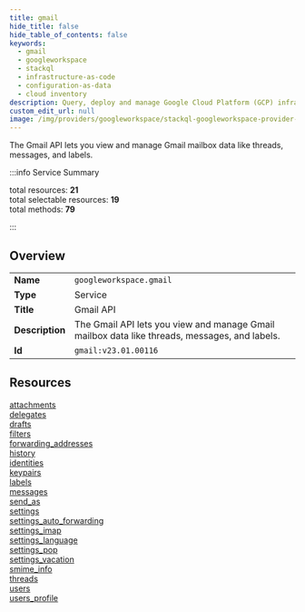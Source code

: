 ```yaml
---
title: gmail
hide_title: false
hide_table_of_contents: false
keywords:
  - gmail
  - googleworkspace
  - stackql
  - infrastructure-as-code
  - configuration-as-data
  - cloud inventory
description: Query, deploy and manage Google Cloud Platform (GCP) infrastructure and resources using SQL
custom_edit_url: null
image: /img/providers/googleworkspace/stackql-googleworkspace-provider-featured-image.png
---
```

The Gmail API lets you view and manage Gmail mailbox data like threads, messages, and labels.  
    
:::info Service Summary

<div class="row">
<div class="providerDocColumn">
<span>total resources:&nbsp;<b>21</b></span><br />
<span>total selectable resources:&nbsp;<b>19</b></span><br />
<span>total methods:&nbsp;<b>79</b></span><br />
</div>
</div>

:::

## Overview
<table><tbody>
<tr><td><b>Name</b></td><td><code>googleworkspace.gmail</code></td></tr>
<tr><td><b>Type</b></td><td>Service</td></tr>
<tr><td><b>Title</b></td><td>Gmail API</td></tr>
<tr><td><b>Description</b></td><td>The Gmail API lets you view and manage Gmail mailbox data like threads, messages, and labels.</td></tr>
<tr><td><b>Id</b></td><td><code>gmail:v23.01.00116</code></td></tr>
</tbody></table>

## Resources
<div class="row">
<div class="providerDocColumn">
<a href="/providers/googleworkspace/gmail/attachments/">attachments</a><br />
<a href="/providers/googleworkspace/gmail/delegates/">delegates</a><br />
<a href="/providers/googleworkspace/gmail/drafts/">drafts</a><br />
<a href="/providers/googleworkspace/gmail/filters/">filters</a><br />
<a href="/providers/googleworkspace/gmail/forwarding_addresses/">forwarding_addresses</a><br />
<a href="/providers/googleworkspace/gmail/history/">history</a><br />
<a href="/providers/googleworkspace/gmail/identities/">identities</a><br />
<a href="/providers/googleworkspace/gmail/keypairs/">keypairs</a><br />
<a href="/providers/googleworkspace/gmail/labels/">labels</a><br />
<a href="/providers/googleworkspace/gmail/messages/">messages</a><br />
<a href="/providers/googleworkspace/gmail/send_as/">send_as</a><br />
</div>
<div class="providerDocColumn">
<a href="/providers/googleworkspace/gmail/settings/">settings</a><br />
<a href="/providers/googleworkspace/gmail/settings_auto_forwarding/">settings_auto_forwarding</a><br />
<a href="/providers/googleworkspace/gmail/settings_imap/">settings_imap</a><br />
<a href="/providers/googleworkspace/gmail/settings_language/">settings_language</a><br />
<a href="/providers/googleworkspace/gmail/settings_pop/">settings_pop</a><br />
<a href="/providers/googleworkspace/gmail/settings_vacation/">settings_vacation</a><br />
<a href="/providers/googleworkspace/gmail/smime_info/">smime_info</a><br />
<a href="/providers/googleworkspace/gmail/threads/">threads</a><br />
<a href="/providers/googleworkspace/gmail/users/">users</a><br />
<a href="/providers/googleworkspace/gmail/users_profile/">users_profile</a><br />
</div>
</div>
